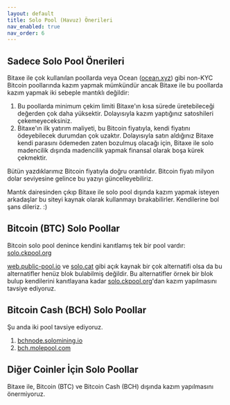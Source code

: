 ```yaml
---
layout: default
title: Solo Pool (Havuz) Önerileri
nav_enabled: true
nav_order: 6
---
```


## Sadece Solo Pool Önerileri
Bitaxe ile çok kullanılan poollarda veya Ocean ([ocean.xyz](https://ocean.xyz)) gibi non-KYC Bitcoin poollarında kazım yapmak mümkündür ancak Bitaxe ile bu poollarda kazım yapmak iki sebeple mantıklı değildir:

1. Bu poollarda minimum çekim limiti Bitaxe'ın kısa sürede üretebileceği değerden çok daha yüksektir. Dolayısıyla kazım yaptığınız satoshileri çekemeyeceksiniz.
2. Bitaxe'ın ilk yatırım maliyeti, bu Bitcoin fiyatıyla, kendi fiyatını ödeyebilecek durumdan çok uzaktır. Dolayısıyla satın aldığınız Bitaxe kendi parasını ödemeden zaten bozulmuş olacağı için, Bitaxe ile solo madencilik dışında madencilik yapmak finansal olarak boşa kürek çekmektir.

Bütün yazdıklarımız Bitcoin fiyatıyla doğru orantılıdır. Bitcoin fiyatı milyon dolar seviyesine gelince bu yazıyı güncelleyebiliriz.

Mantık dairesinden çıkıp Bitaxe ile solo pool dışında kazım yapmak isteyen arkadaşlar bu siteyi kaynak olarak kullanmayı bırakabilirler. Kendilerine bol şans dileriz. :)

## Bitcoin (BTC) Solo Poollar

Bitcoin solo pool denince kendini kanıtlamış tek bir pool vardır: [solo.ckpool.org](https://solo.ckpool.org)

[web.public-pool.io](https://web.public-pool.io) ve [solo.cat](https://solo.cat) gibi açık kaynak bir çok alternatifi olsa da bu alternatifler henüz blok bulabilmiş değildir. Bu alternatifler örnek bir blok bulup kendilerini kanıtlayana kadar [solo.ckpool.org](https://solo.ckpool.org)'dan kazım yapılmasını tavsiye ediyoruz.

## Bitcoin Cash (BCH) Solo Poollar

Şu anda iki pool tavsiye ediyoruz.

1. [bchnode.solomining.io](https://bchnode.solomining.io)
2. [bch.molepool.com](https://bch.molepool.com)

## Diğer Coinler İçin Solo Poollar

Bitaxe ile, Bitcoin (BTC) ve Bitcoin Cash (BCH) dışında kazım yapılmasını önermiyoruz.
